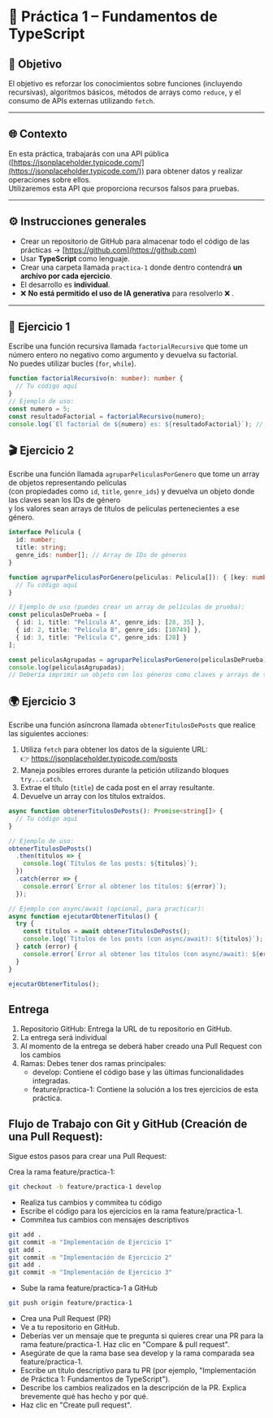 # 🧠 Práctica 1 – Fundamentos de TypeScript

## 🎯 Objetivo

El objetivo es reforzar los conocimientos sobre funciones (incluyendo recursivas), algoritmos básicos, métodos de arrays como `reduce`, y el consumo de APIs externas utilizando `fetch`.

---

## 🌐 Contexto

En esta práctica, trabajarás con una API pública ([https://jsonplaceholder.typicode.com/](https://jsonplaceholder.typicode.com/)) para obtener datos y realizar operaciones sobre ellos.  
Utilizaremos esta API que proporciona recursos falsos para pruebas.

---

## ⚙️ Instrucciones generales

- Crear un repositorio de GitHub para almacenar todo el código de las prácticas → [https://github.com](https://github.com)
- Usar **TypeScript** como lenguaje.
- Crear una carpeta llamada `practica-1` donde dentro contendrá **un archivo por cada ejercicio**.
- El desarrollo es **individual**.
- ❌ **No está permitido el uso de IA generativa** para resolverlo ❌ .

---

## 🧩 Ejercicio 1

Escribe una función recursiva llamada `factorialRecursivo` que tome un número entero no negativo como argumento y devuelva su factorial.  
No puedes utilizar bucles (`for`, `while`).

```TypeScript
function factorialRecursivo(n: number): number {
  // Tu código aquí
}
// Ejemplo de uso:
const numero = 5;
const resultadoFactorial = factorialRecursivo(numero);
console.log(`El factorial de ${numero} es: ${resultadoFactorial}`); // Debería imprimir 120
```

## 🎬 Ejercicio 2

Escribe una función llamada `agruparPeliculasPorGenero` que tome un array de objetos representando películas  
(con propiedades como `id`, `title`, `genre_ids`) y devuelva un objeto donde las claves sean los IDs de género  
y los valores sean arrays de títulos de películas pertenecientes a ese género.

```TypeScript
interface Pelicula {
  id: number;
  title: string;
  genre_ids: number[]; // Array de IDs de géneros
}

function agruparPeliculasPorGenero(peliculas: Pelicula[]): { [key: number]: string[] } {
  // Tu código aquí
}

// Ejemplo de uso (puedes crear un array de películas de prueba):
const peliculasDePrueba = [
  { id: 1, title: "Película A", genre_ids: [28, 35] },
  { id: 2, title: "Película B", genre_ids: [10749] },
  { id: 3, title: "Película C", genre_ids: [28] }
];

const peliculasAgrupadas = agruparPeliculasPorGenero(peliculasDePrueba);
console.log(peliculasAgrupadas);
// Debería imprimir un objeto con los géneros como claves y arrays de títulos como valores
```
## 🌍 Ejercicio 3

Escribe una función asíncrona llamada `obtenerTitulosDePosts` que realice las siguientes acciones:

1. Utiliza `fetch` para obtener los datos de la siguiente URL:  
   👉 https://jsonplaceholder.typicode.com/posts  
2. Maneja posibles errores durante la petición utilizando bloques `try...catch`.  
3. Extrae el título (`title`) de cada post en el array resultante.  
4. Devuelve un array con los títulos extraídos.

```TypeScript
async function obtenerTitulosDePosts(): Promise<string[]> {
  // Tu código aquí
}

// Ejemplo de uso:
obtenerTitulosDePosts()
  .then(titulos => {
    console.log(`Títulos de los posts: ${titulos}`);
  })
  .catch(error => {
    console.error(`Error al obtener los títulos: ${error}`);
  });

// Ejemplo con async/await (opcional, para practicar):
async function ejecutarObtenerTitulos() {
  try {
    const titulos = await obtenerTitulosDePosts();
    console.log(`Títulos de los posts (con async/await): ${titulos}`);
  } catch (error) {
    console.error(`Error al obtener los títulos (con async/await): ${error}`);
  }
}

ejecutarObtenerTitulos();
```

## Entrega

1. Repositorio GitHub: Entrega la URL de tu repositorio en GitHub.
2. La entrega será individual
3. Al momento de la entrega se deberá haber creado una Pull Request con los cambios
4. Ramas: Debes tener dos ramas principales:
   - develop: Contiene el código base y las últimas funcionalidades integradas.
   - feature/practica-1: Contiene la solución a los tres ejercicios de esta práctica.

## Flujo de Trabajo con Git y GitHub (Creación de una Pull Request):

Sigue estos pasos para crear una Pull Request:

Crea la rama feature/practica-1:

```bash
git checkout -b feature/practica-1 develop
```
- Realiza tus cambios y commitea tu código
- Escribe el código para los ejercicios en la rama feature/practica-1.
- Commitea tus cambios con mensajes descriptivos

```bash
git add .
git commit -m "Implementación de Ejercicio 1"
git add .
git commit -m "Implementación de Ejercicio 2"
git add .
git commit -m "Implementación de Ejercicio 3"
```
- Sube la rama feature/practica-1 a GitHub

```bash
git push origin feature/practica-1
```
- Crea una Pull Request (PR)
- Ve a tu repositorio en GitHub.
- Deberías ver un mensaje que te pregunta si quieres crear una PR para la rama feature/practica-1. Haz clic en "Compare & pull request".
- Asegúrate de que la rama base sea develop y la rama comparada sea feature/practica-1.
- Escribe un título descriptivo para tu PR (por ejemplo, "Implementación de Práctica 1: Fundamentos de TypeScript").
- Describe los cambios realizados en la descripción de la PR. Explica brevemente qué has hecho y por qué.
- Haz clic en "Create pull request".
